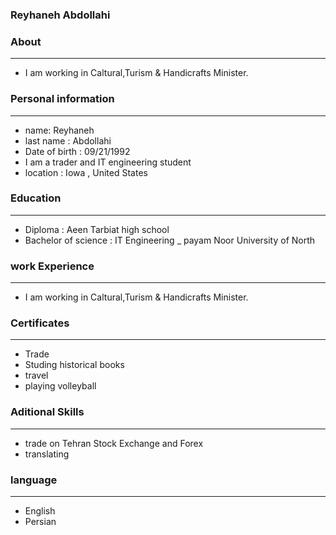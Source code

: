 
### Reyhaneh Abdollahi


### About

---
+ I am working in Caltural,Turism & Handicrafts Minister.


### Personal information

---
+ name: Reyhaneh
+ last name : Abdollahi
+ Date of birth : 09/21/1992
+ I am a trader and IT engineering student
+ location : Iowa , United States


### Education

---
+ Diploma : Aeen Tarbiat high school
+ Bachelor of science : IT Engineering
_ payam Noor University of North 



### work Experience

---
+ I am working in Caltural,Turism & Handicrafts Minister.


### Certificates

---
+ Trade
+ Studing historical books
+ travel 
+ playing volleyball


### Aditional Skills

---
+ trade on Tehran Stock Exchange and Forex
+ translating


### language

---
+ English
+ Persian

